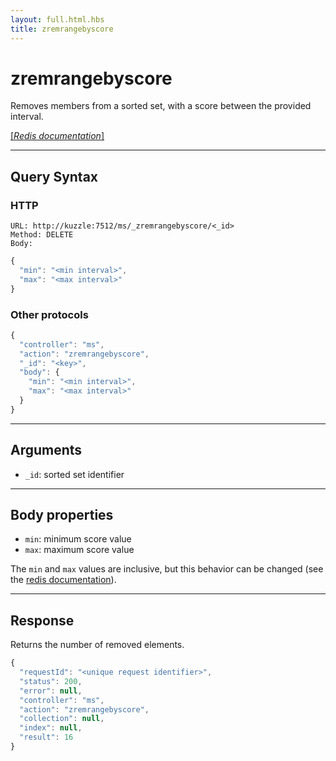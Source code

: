 ```yaml
---
layout: full.html.hbs
title: zremrangebyscore
---
```


# zremrangebyscore

<SinceBadge version="1.0.0" />

Removes members from a sorted set, with a score between the provided interval.

[[_Redis documentation_]](https://redis.io/commands/zremrangebylex)

---

## Query Syntax

### HTTP

```http
URL: http://kuzzle:7512/ms/_zremrangebyscore/<_id>
Method: DELETE
Body:
```

```js
{
  "min": "<min interval>",
  "max": "<max interval>"
}
```

### Other protocols

```js
{
  "controller": "ms",
  "action": "zremrangebyscore",
  "_id": "<key>",
  "body": {
    "min": "<min interval>",
    "max": "<max interval>"
  }
}
```

---

## Arguments

- `_id`: sorted set identifier

---

## Body properties

- `min`: minimum score value
- `max`: maximum score value

The `min` and `max` values are inclusive, but this behavior can be changed (see the [redis documentation](https://redis.io/commands/zrangebyscore)).

---

## Response

Returns the number of removed elements.

```javascript
{
  "requestId": "<unique request identifier>",
  "status": 200,
  "error": null,
  "controller": "ms",
  "action": "zremrangebyscore",
  "collection": null,
  "index": null,
  "result": 16
}
```

